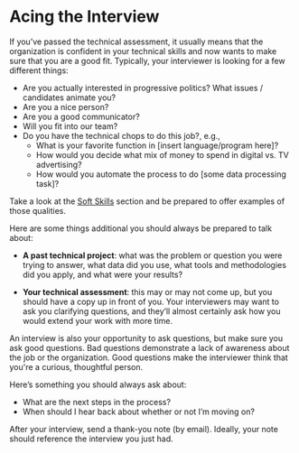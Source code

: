 # Acing the Interview

If you’ve passed the technical assessment, it usually means that the organization is confident in your technical skills and now wants to make sure that you are a good fit. Typically, your interviewer is looking for a few different things:

* Are you actually interested in progressive politics? What issues / candidates animate you?
* Are you a nice person? 
* Are you a good communicator?
* Will you fit into our team?
* Do you have the technical chops to do this job?, e.g.,
    * What is your favorite function in [insert language/program here]?
    * How would you decide what mix of money to spend in digital vs. TV advertising?
    * How would you automate the process to do [some data processing task]?

Take a look at the [Soft Skills](content/04d_soft.md) section and be prepared to offer examples of those qualities.

Here are some things additional you should always be prepared to talk about:

* **A past technical project**: what was the problem or question you were trying to answer, what data did you use, what tools and methodologies did you apply, and what were your results?

* **Your technical assessment**: this may or may not come up, but you should have a copy up in front of you. Your interviewers may want to ask you clarifying questions, and they’ll almost certainly ask how you would extend your work with more time.

An interview is also your opportunity to ask questions, but make sure you ask good questions. Bad questions demonstrate a lack of awareness about the job or the organization. Good questions make the interviewer think that you're a curious, thoughtful person.

Here’s something you should always ask about: 

* What are the next steps in the process?
* When should I hear back about whether or not I’m moving on?

After your interview, send a thank-you note (by email). Ideally, your note should reference the interview you just had.
